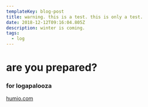 ```yaml
---
templateKey: blog-post
title: warning. this is a test. this is only a test.
date: 2018-12-12T09:16:04.805Z
description: winter is coming.
tags:
  - log
---
```

# are you prepared?

### for logapalooza

[humio.com](https://www.humio.com/)
